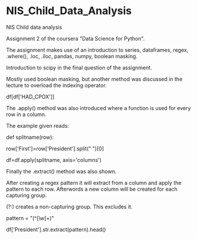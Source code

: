 # NIS_Child_Data_Analysis
 NIS Child data analysis

Assignment 2 of the coursera "Data Science for Python".

The assignment makes use of an introduction to series, dataframes, regex, .where(), .loc, .iloc, pandas, numpy, boolean masking. 

Introduction to scipy in the final question of the assignment. 

Mostly used boolean masking, but another method was discussed in the lecture to overload the indexing operator.

df[df['HAD_CPOX']]

The .apply() method was also introduced where a function is used for every row in a column.

The example given reads:

def splitname(row):

row['First']=row['President'].split(" ")[0]

df=df.apply(splitname, axis='columns')

Finally the .extract() method was also shown. 

After creating a regex pattern it will extract from a column and apply the pattern to each row. Afterwords a new column will be created for each capturing group. 

(?:) creates a non-capturing group. This excludes it. 

pattern = "(^[\w]+)"

df['President'].str.extract(pattern).head()

